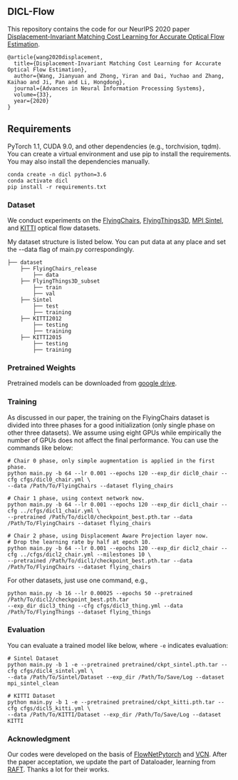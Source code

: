 ## DICL-Flow
This repository contains the code for our NeurIPS 2020 paper [Displacement-Invariant Matching Cost Learning for Accurate Optical Flow Estimation](https://papers.nips.cc/paper/2020/hash/add5aebfcb33a2206b6497d53bc4f309-Abstract.html).


```
@article{wang2020displacement,
  title={Displacement-Invariant Matching Cost Learning for Accurate Optical Flow Estimation},
  author={Wang, Jianyuan and Zhong, Yiran and Dai, Yuchao and Zhang, Kaihao and Ji, Pan and Li, Hongdong},
  journal={Advances in Neural Information Processing Systems},
  volume={33},
  year={2020}
}
```

## Requirements

PyTorch 1.1, CUDA 9.0, and other dependencies (e.g., torchvision, tqdm). You can create a virtual environment and use pip to install the requirements. You may also install the dependencies manually.

```shell
conda create -n dicl python=3.6
conda activate dicl
pip install -r requirements.txt
```


### Dataset

We conduct experiments on the [FlyingChairs](https://lmb.informatik.uni-freiburg.de/resources/datasets/FlyingChairs.en.html#flyingchairs), [FlyingThings3D](https://lmb.informatik.uni-freiburg.de/resources/datasets/SceneFlowDatasets.en.html), [MPI Sintel](http://sintel.is.tue.mpg.de/), and [KITTI](http://www.cvlibs.net/datasets/kitti/eval_scene_flow.php?benchmark=flow) optical flow datasets.

My dataset structure is listed below. You can put data at any place and set the --data flag of main.py correspondingly.

```Shell
├── dataset
    ├── FlyingChairs_release
        ├── data
    ├── FlyingThings3D_subset
        ├── train
        ├── val
    ├── Sintel
        ├── test
        ├── training
    ├── KITTI2012
        ├── testing
        ├── training
    ├── KITTI2015
        ├── testing
        ├── training
```

### Pretrained Weights

Pretrained models can be downloaded from [google drive](https://drive.google.com/drive/folders/1y2ISM5veD3K9D0CGJg9qEGeyaQHgLy1y?usp=sharing).


### Training

As discussed in our paper, the training on the FlyingChairs dataset is divided into three phases for a good initialization (only single phase on other three datasets). We assume using eight GPUs while empirically the number of GPUs does not affect the final performance. You can use the commands like below:

```Shell
# Chair 0 phase, only simple augmentation is applied in the first phase.
python main.py -b 64 --lr 0.001 --epochs 120 --exp_dir dicl0_chair --cfg cfgs/dicl0_chair.yml \
--data /Path/To/FlyingChairs --dataset flying_chairs

# Chair 1 phase, using context network now.
python main.py -b 64 --lr 0.001 --epochs 120 --exp_dir dicl1_chair --cfg ../cfgs/dicl1_chair.yml \
--pretrained /Path/To/dicl0/checkpoint_best.pth.tar --data /Path/To/FlyingChairs --dataset flying_chairs

# Chair 2 phase, using Displacement Aware Projection layer now.
# Drop the learning rate by half at epoch 10.
python main.py -b 64 --lr 0.001 --epochs 120 --exp_dir dicl2_chair --cfg ../cfgs/dicl2_chair.yml --milestones 10 \
--pretrained /Path/To/dicl1/checkpoint_best.pth.tar --data /Path/To/FlyingChairs --dataset flying_chairs
```

For other datasets, just use one command, e.g.,

```Shell
python main.py -b 16 --lr 0.00025 --epochs 50 --pretrained /Path/To/dicl2/checkpoint_best.pth.tar
--exp_dir dicl3_thing --cfg cfgs/dicl3_thing.yml --data /Path/To/FlyingThings --dataset flying_things
```

### Evaluation

You can evaluate a trained model like below, where ```-e``` indicates evaluation:

```Shell
# Sintel Dataset
python main.py -b 1 -e --pretrained pretrained/ckpt_sintel.pth.tar --cfg cfgs/dicl4_sintel.yml \
--data /Path/To/Sintel/Dataset --exp_dir /Path/To/Save/Log --dataset mpi_sintel_clean 

# KITTI Dataset
python main.py -b 1 -e --pretrained pretrained/ckpt_kitti.pth.tar --cfg cfgs/dicl5_kitti.yml \
--data /Path/To/KITTI/Dataset --exp_dir /Path/To/Save/Log --dataset KITTI
```


### Acknowledgment

Our codes were developed on the basis of [FlowNetPytorch](https://github.com/ClementPinard/FlowNetPytorch) and [VCN](https://github.com/gengshan-y/VCN). After the paper acceptation, we update the part of Dataloader, learning from [RAFT](https://github.com/princeton-vl/RAFT). Thanks a lot for their works.

